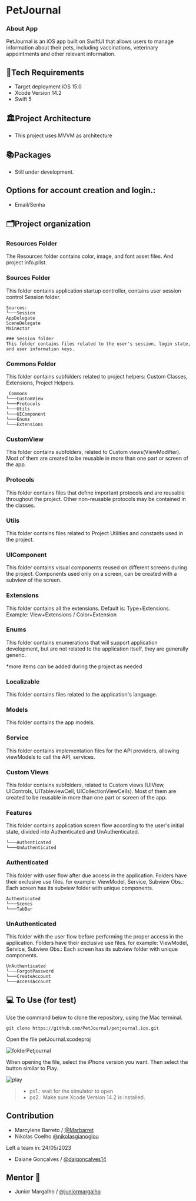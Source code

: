 # PetJournal #
 
### About App 
PetJournal is an iOS app built on SwiftUI that allows users to manage information about their pets, including vaccinations, veterinary appointments and other relevant information.

## 🎯Tech Requirements ###
* Target deployment iOS 15.0
* Xcode Version 14.2 
* Swift 5

## 🏛️Project Architecture ###
* This project uses MVVM as architecture

## 📚Packages
* Still under development.

##  Options for account creation and login.:

* Email/Senha

## 🗂️Project organization
### Resources Folder
The Resources folder contains color, image, and font asset files. And project info.plist.

### Sources Folder
This folder contains application startup controller, contains user session control Session folder.
```
Sources:
└───Session 
AppDelegate
SceneDelegate
MainActor
```

```
### Session folder
This folder contains files related to the user's session, login state, and user information keys.
```

### Commons Folder
This folder contains subfolders related to project helpers: Custom Classes, Extensions, Project Helpers.
```
 Commons 
└───CustomView
└───Protocols
└───Utils 
└───UIComponent 
└───Enums
└───Extensions
```

### CustomView
This folder contains subfolders, related to Custom views(ViewModifier). Most of them are created to be reusable in more than one part or screen of the app.

### Protocols
This folder contains files that define important protocols and are reusable throughout the project. Other non-reusable protocols may be contained in the classes.

### Utils
This folder contains files related to Project Utilities and constants used in the project.

### UIComponent
This folder contains visual components reused on different screens during the project.
Components used only on a screen, can be created with a subview of the screen.

### Extensions
This folder contains all the extensions. Default is: Type+Extensions.
Example: View+Extensions / Color+Extension

### Enums
This folder contains enumerations that will support application development, but are not related to the application itself, they are generally generic.

*more items can be added during the project as needed

### Localizable
This folder contains files related to the application's language.

### Models
This folder contains the app models.

### Service
This folder contains implementation files for the API providers, allowing viewModels to call the API, services.

### Custom Views
This folder contains subfolders, related to Custom views (UIView, UIControls, UITableviewCell, UICollectionViewCells). Most of them are created to be reusable in more than one part or screen of the app.

### Features
This folder contains application screen flow according to the user's initial state, divided into Authenticated and UnAuthenticated.

```
└───Authenticated 
└───UnAuthenticated 
```

### Authenticated
This folder with user flow after due access in the application.
Folders have their exclusive use files. for example: ViewModel, Service, Subview
Obs.: Each screen has its subview folder with unique components.

```
Authenticated
└───Scenes 
└───TabBar 
```

### UnAuthenticated
This folder with the user flow before performing the proper access in the application.
Folders have their exclusive use files. for example: ViewModel, Service, Subview
Obs.: Each screen has its subview folder with unique components.

```
UnAuthenticated
└───ForgotPassword 
└───CreateAccount 
└───AccessAccount 
```

## 💻 To Use (for test) ###

Use the command below to clone the repository, using the Mac terminal.

```
git clone https://github.com/PetJournal/petjournal.ios.git
```
Open the file petJournal.xcodeproj

![folderPetjournal](https://github.com/PetJournal/petjournal.ios/assets/79819229/58f4e8b8-5c33-4f6e-aeca-4e6b3534b2ea)


When opening the file, select the iPhone version you want. Then select the button similar to Play.

![play](https://github.com/PetJournal/petjournal.ios/assets/79819229/a78e383c-d57c-4e26-b7a7-b59a2ab00943)
> - ps1.: wait for the simulator to open
> - ps2.: Make sure Xcode Version 14.2 is installed.

##  Contribution 

- Marcylene Barreto /  [@Marbarret](https://github.com/Marbarret)
- Nikolas Coelho [@nikolasgianoglou](https://github.com/nikolasgianoglou)

Left a team in: 24/05/2023
- Daiane Gonçalves / [@daigoncalves14](https://github.com/daigoncalves14)

## Mentor 🧠

- Junior Margalho / [@juniormargalho](https://github.com/juniormargalho)
